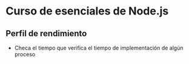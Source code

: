 # Curso de esenciales de Node.js

## Perfil de rendimiento

* Checa el tiempo que verifica el tiempo de implementación de algún proceso
